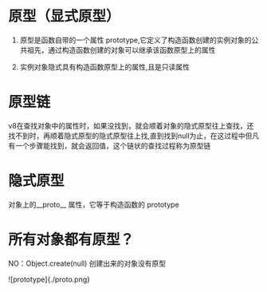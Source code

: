 # 原型（显式原型）
1. 原型是函数自带的一个属性 prototype,它定义了构造函数创建的实例对象的公共祖先，通过构造函数创建的对象可以继承该函数原型上的属性

2. 实例对象隐式具有构造函数原型上的属性,且是只读属性

# 原型链
v8在查找对象中的属性时，如果没找到，就会顺着对象的隐式原型往上查找，还找不到时，再顺着隐式原型的隐式原型往上找,直到找到null为止，在这过程中但凡有一个步骤能找到，就会返回值，这个链状的查找过程称为原型链

# 隐式原型
对象上的__proto__ 属性，它等于构造函数的 prototype

# 所有对象都有原型？
NO：Object.create(null) 创建出来的对象没有原型

![prototype]{./proto.png}